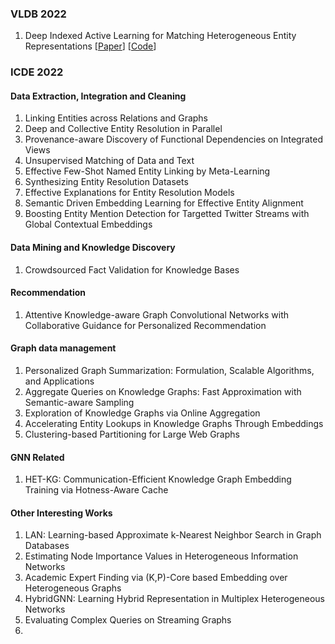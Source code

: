 ### VLDB 2022
1. Deep Indexed Active Learning for Matching Heterogeneous Entity Representations [[Paper](http://vldb.org/pvldb/vol15/p31-jain.pdf)] [[Code](https://github.com/ArjitJ/DIAL)]

### ICDE 2022
#### Data Extraction, Integration and Cleaning
1. Linking Entities across Relations and Graphs 
2. Deep and Collective Entity Resolution in Parallel
3. Provenance-aware Discovery of Functional Dependencies on Integrated Views
4. Unsupervised Matching of Data and Text
5. Effective Few-Shot Named Entity Linking by Meta-Learning
6. Synthesizing Entity Resolution Datasets	
7. Effective Explanations for Entity Resolution Models
8. Semantic Driven Embedding Learning for Effective Entity Alignment
9. Boosting Entity Mention Detection for Targetted Twitter Streams with Global Contextual Embeddings

#### Data Mining and Knowledge Discovery
1. Crowdsourced Fact Validation for Knowledge Bases

#### Recommendation
1. Attentive Knowledge-aware Graph Convolutional Networks with Collaborative Guidance for Personalized Recommendation

#### Graph data management
1. Personalized Graph Summarization: Formulation, Scalable Algorithms, and Applications
2. Aggregate Queries on Knowledge Graphs: Fast Approximation with Semantic-aware Sampling
4. Exploration of Knowledge Graphs via Online Aggregation
5. Accelerating Entity Lookups in Knowledge Graphs Through Embeddings
6. Clustering-based Partitioning for Large Web Graphs

#### GNN Related
1. HET-KG: Communication-Efficient Knowledge Graph Embedding Training via Hotness-Aware Cache

#### Other Interesting Works
1. LAN: Learning-based Approximate k-Nearest Neighbor Search in Graph Databases
2. Estimating Node Importance Values in Heterogeneous Information Networks
3. Academic Expert Finding via (K,P)-Core based Embedding over Heterogeneous Graphs
4. HybridGNN: Learning Hybrid Representation in Multiplex Heterogeneous Networks
5. Evaluating Complex Queries on Streaming Graphs
6. 
